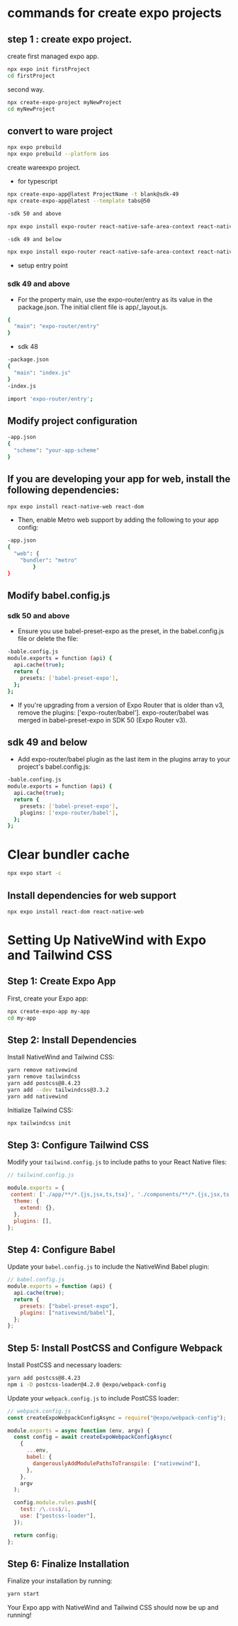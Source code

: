 # commands for create expo projects

## step 1 : create expo project.

create first managed expo app.

```bash
npx expo init firstProject
cd firstProject
```

second way.

```bash
npx create-expo-project myNewProject
cd myNewProject
```

## convert to ware project

```bash
npx expo prebuild
npx expo prebuild --platform ios
```

create wareexpo project.

- for typescript

```bash
npx create-expo-app@latest ProjectName -t blank@sdk-49
npx create-expo-app@latest --template tabs@50
```

```bash
-sdk 50 and above

npx expo install expo-router react-native-safe-area-context react-native-screens expo-linking expo-constants expo-status-bar

-sdk 49 and below

npx expo install expo-router react-native-safe-area-context react-native-screens expo-linking expo-constants expo-status-bar react-native-gesture-handler
```

- setup entry point

### sdk 49 and above

- For the property main, use the expo-router/entry as its value in the package.json. The initial client file is app/\_layout.js.

```bash package.json
{
  "main": "expo-router/entry"
}

```

- sdk 48

```bash
-package.json
{
  "main": "index.js"
}
-index.js

import 'expo-router/entry';

```

## Modify project configuration

```bash
-app.json
{
  "scheme": "your-app-scheme"
}

```

## If you are developing your app for web, install the following dependencies:

```bash
npx expo install react-native-web react-dom
```

- Then, enable Metro web support by adding the following to your app config:

```bash
-app.json
{
  "web": {
    "bundler": "metro"
        }
}
```

## Modify babel.config.js

### sdk 50 and above

- Ensure you use babel-preset-expo as the preset, in the babel.config.js file or delete the file:

```bash
-bable.config.js
module.exports = function (api) {
  api.cache(true);
  return {
    presets: ['babel-preset-expo'],
  };
};
```

- If you're upgrading from a version of Expo Router that is older than v3, remove the plugins: ['expo-router/babel']. expo-router/babel was merged in babel-preset-expo in SDK 50 (Expo Router v3).

## sdk 49 and below

- Add expo-router/babel plugin as the last item in the plugins array to your project's babel.config.js:

```bash
-bable.confing.js
module.exports = function (api) {
  api.cache(true);
  return {
    presets: ['babel-preset-expo'],
    plugins: ['expo-router/babel'],
  };
};
```

# Clear bundler cache

```bash
npx expo start -c
```

## Install dependencies for web support

```bash
npx expo install react-dom react-native-web
```

# Setting Up NativeWind with Expo and Tailwind CSS

## Step 1: Create Expo App

First, create your Expo app:

```bash
npx create-expo-app my-app
cd my-app
```

## Step 2: Install Dependencies

Install NativeWind and Tailwind CSS:

```bash
yarn remove nativewind
yarn remove tailwindcss
yarn add postcss@8.4.23
yarn add --dev tailwindcss@3.3.2
yarn add nativewind
```

Initialize Tailwind CSS:

```bash
npx tailwindcss init
```

## Step 3: Configure Tailwind CSS

Modify your `tailwind.config.js` to include paths to your React Native files:

```javascript
// tailwind.config.js

module.exports = {
 content: ['./app/**/*.{js,jsx,ts,tsx}', './components/**/*.{js,jsx,ts,tsx}'],
  theme: {
    extend: {},
  },
  plugins: [],
};
```

## Step 4: Configure Babel

Update your `babel.config.js` to include the NativeWind Babel plugin:

```javascript
// babel.config.js
module.exports = function (api) {
  api.cache(true);
  return {
    presets: ["babel-preset-expo"],
    plugins: ["nativewind/babel"],
  };
};
```

## Step 5: Install PostCSS and Configure Webpack

Install PostCSS and necessary loaders:

```bash
yarn add postcss@8.4.23
npm i -D postcss-loader@4.2.0 @expo/webpack-config
```

Update your `webpack.config.js` to include PostCSS loader:

```javascript
// webpack.config.js
const createExpoWebpackConfigAsync = require("@expo/webpack-config");

module.exports = async function (env, argv) {
  const config = await createExpoWebpackConfigAsync(
    {
      ...env,
      babel: {
        dangerouslyAddModulePathsToTranspile: ["nativewind"],
      },
    },
    argv
  );

  config.module.rules.push({
    test: /\.css$/i,
    use: ["postcss-loader"],
  });

  return config;
};
```

## Step 6: Finalize Installation

Finalize your installation by running:

```bash
yarn start
```

Your Expo app with NativeWind and Tailwind CSS should now be up and running!
